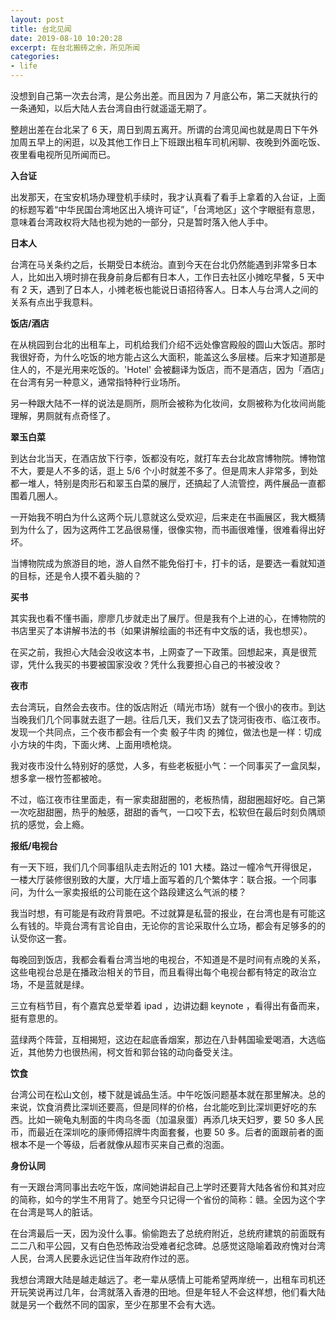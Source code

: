 ```yaml
---
layout: post
title: 台北见闻
date: 2019-08-10 10:20:28
excerpt: 在台北搬砖之余，所见所闻
categories: 
- life
---
```


没想到自己第一次去台湾，是公务出差。而且因为 7 月底公布，第二天就执行的一条通知，以后大陆人去台湾自由行就遥遥无期了。

整趟出差在台北呆了 6 天，周日到周五离开。所谓的台湾见闻也就是周日下午外加周五早上的闲逛，以及其他工作日上下班跟出租车司机闲聊、夜晚到外面吃饭、夜里看电视所见所闻而已。

**入台证**

出发那天，在宝安机场办理登机手续时，我才认真看了看手上拿着的入台证，上面的标题写着“中华民国台湾地区出入境许可证”，「台湾地区」这个字眼挺有意思，意味着台湾政权将大陆也视为她的一部分，只是暂时落入他人手中。

**日本人**

台湾在马关条约之后，长期受日本统治。直到今天在台北仍然能遇到非常多日本人，比如出入境时排在我身前身后都有日本人，工作日去社区小摊吃早餐，5 天中有 2 天，遇到了日本人，小摊老板也能说日语招待客人。日本人与台湾人之间的关系有点出乎我意料。

**饭店/酒店**

在从桃园到台北的出租车上，司机给我们介绍不远处像宫殿般的圆山大饭店。那时我很好奇，为什么吃饭的地方能占这么大面积，能盖这么多层楼。后来才知道那是住人的，不是光用来吃饭的。'Hotel' 会被翻译为饭店，而不是酒店，因为「酒店」在台湾有另一种意义，通常指特种行业场所。

另一种跟大陆不一样的说法是厕所，厕所会被称为化妆间，女厕被称为化妆间尚能理解，男厕就有点奇怪了。

**翠玉白菜**

到达台北当天，在酒店放下行李，饭都没有吃，就打车去台北故宫博物院。博物馆不大，要是人不多的话，逛上 5/6 个小时就差不多了。但是周末人非常多，到处都一堆人，特别是肉形石和翠玉白菜的展厅，还搞起了人流管控，两件展品一直都围着几圈人。

一开始我不明白为什么这两个玩儿意就这么受欢迎，后来走在书画展区，我大概猜到为什么了，因为这两件工艺品很易懂，很像实物，而书画很难懂，很难看得出好坏。

当博物院成为旅游目的地，游人自然不能免俗打卡，打卡的话，是要选一看就知道的目标，还是令人摸不着头脑的？

**买书**

其实我也看不懂书画，廖廖几步就走出了展厅。但是我有个上进的心，在博物院的书店里买了本讲解书法的书（如果讲解绘画的书还有中文版的话，我也想买）。

在买之前，我担心大陆会没收这本书，上网查了一下政策。回想起来，真是很荒谬，凭什么我买的书要被国家没收？凭什么我要担心自己的书被没收？

**夜市**

去台湾玩，自然会去夜市。住的饭店附近（晴光市场）就有一个很小的夜市。到达当晚我们几个同事就去逛了一趟。往后几天，我们又去了饶河街夜市、临江夜市。发现一个共同点，三个夜市都会有一个卖 骰子牛肉 的摊位，做法也是一样：切成小方块的牛肉，下面火烤、上面用喷枪烧。

我对夜市没什么特别好的感觉，人多，有些老板挺小气：一个同事买了一盒凤梨，想多拿一根竹签都被呛。

不过，临江夜市往里面走，有一家卖甜甜圈的，老板热情，甜甜圈超好吃。自己第一次吃甜甜圈，热乎的触感，甜甜的香气，一口咬下去，松软但在最后时刻负隅顽抗的感觉，会上瘾。

**报纸/电视台**

有一天下班，我们几个同事组队走去附近的 101 大楼。路过一幢冷气开得很足，一楼大厅装修很别致的大厦，大厅墙上面写着的几个繁体字：联合报。一个同事问，为什么一家卖报纸的公司能在这个路段建这么气派的楼？

我当时想，有可能是有政府背景吧。不过就算是私营的报业，在台湾也是有可能这么有钱的。毕竟台湾有言论自由，无论你的言论采取什么立场，都会有足够多的的认受你这一套。

每晚回到饭店，我都会看看台湾当地的电视台，不知道是不是时间有点晚的关系，这些电视台总是在播政治相关的节目，而且看得出每个电视台都有特定的政治立场，不是蓝就是绿。

三立有档节目，有个嘉宾总爱举着 ipad ，边讲边翻 keynote ，看得出有备而来，挺有意思的。

蓝绿两个阵营，互相揭短，这边在起底香烟案，那边在八卦韩国瑜爱喝酒，大选临近，其他势力也很热闹，柯文哲和郭台铭的动向备受关注。

**饮食**

台湾公司在松山文创，楼下就是诚品生活。中午吃饭问题基本就在那里解决。总的来说，饮食消费比深圳还要高，但是同样的价格，台北能吃到比深圳更好吃的东西。比如一碗龟丸制面的牛肉乌冬面（加温泉蛋）再添几块天妇罗，要 50 多人民币，而最近在深圳吃的康师傅招牌牛肉面套餐，也要 50 多。后者的面跟前者的面根本不是一个等级，后者就像从超市买来自己煮的泡面。

**身份认同**

有一天跟台湾同事出去吃午饭，席间她讲起自己上学时还要背大陆各省份和其对应的简称，如今的学生不用背了。她至今只记得一个省份的简称：赣。全因为这个字在台湾是骂人的脏话。

在台湾最后一天，因为没什么事。偷偷跑去了总统府附近，总统府建筑的前面既有二二八和平公园，又有白色恐怖政治受难者纪念碑。总感觉这隐喻着政府愧对台湾人民，台湾人民要永远记住当年政府作过的恶。

我想台湾跟大陆是越走越远了。老一辈从感情上可能希望两岸统一，出租车司机还开玩笑说再过几年，台湾就落入香港的田地。但是年轻人不会这样想，他们看大陆就是另一个截然不同的国家，至少在那里不会有大选。